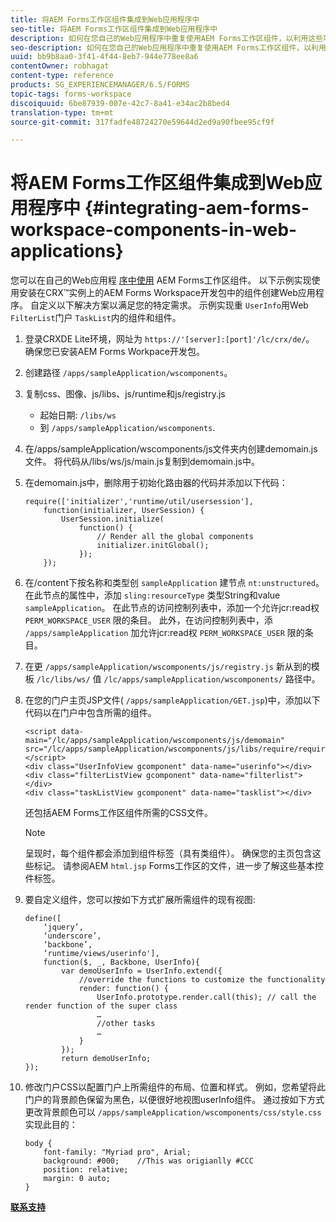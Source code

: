 ```yaml
---
title: 将AEM Forms工作区组件集成到Web应用程序中
seo-title: 将AEM Forms工作区组件集成到Web应用程序中
description: 如何在您自己的Web应用程序中重复使用AEM Forms工作区组件，以利用这些功能并提供紧密集成。
seo-description: 如何在您自己的Web应用程序中重复使用AEM Forms工作区组件，以利用这些功能并提供紧密集成。
uuid: bb9b8aa0-3f41-4f44-8eb7-944e778ee8a6
contentOwner: robhagat
content-type: reference
products: SG_EXPERIENCEMANAGER/6.5/FORMS
topic-tags: forms-workspace
discoiquuid: 6be87939-007e-42c7-8a41-e34ac2b8bed4
translation-type: tm+mt
source-git-commit: 317fadfe48724270e59644d2ed9a90fbee95cf9f

---
```



# 将AEM Forms工作区组件集成到Web应用程序中 {#integrating-aem-forms-workspace-components-in-web-applications}

您可以在自己的Web应用程 [序中使用](/help/forms/using/description-reusable-components.md) AEM Forms工作区组件。 以下示例实现使用安装在CRX™实例上的AEM Forms Workspace开发包中的组件创建Web应用程序。 自定义以下解决方案以满足您的特定需求。 示例实现重 `UserInfo`用Web `FilterList`门户 `TaskList`内的组件和组件。

1. 登录CRXDE Lite环境，网址为 `https://'[server]:[port]'/lc/crx/de/`。 确保您已安装AEM Forms Workpace开发包。
1. 创建路径 `/apps/sampleApplication/wscomponents`。
1. 复制css、图像、js/libs、js/runtime和js/registry.js

   * 起始日期: `/libs/ws`
   * 到 `/apps/sampleApplication/wscomponents`.

1. 在/apps/sampleApplication/wscomponents/js文件夹内创建demomain.js文件。 将代码从/libs/ws/js/main.js复制到demomain.js中。
1. 在demomain.js中，删除用于初始化路由器的代码并添加以下代码：

   ```
   require(['initializer','runtime/util/usersession'],
       function(initializer, UserSession) {
           UserSession.initialize(
               function() {
                   // Render all the global components
                   initializer.initGlobal();
               });
       });
   ```

1. 在/content下按名称和类型创 `sampleApplication` 建节点 `nt:unstructured`。 在此节点的属性中，添加 `sling:resourceType` 类型String和value `sampleApplication`。 在此节点的访问控制列表中，添加一个允许jcr:read权 `PERM_WORKSPACE_USER` 限的条目。 此外，在访问控制列表中，添 `/apps/sampleApplication` 加允许jcr:read权 `PERM_WORKSPACE_USER` 限的条目。
1. 在更 `/apps/sampleApplication/wscomponents/js/registry.js` 新从到的模板 `/lc/libs/ws/` 值 `/lc/apps/sampleApplication/wscomponents/` 路径中。
1. 在您的门户主页JSP文件( `/apps/sampleApplication/GET.jsp`)中，添加以下代码以在门户中包含所需的组件。

   ```as3
   <script data-main="/lc/apps/sampleApplication/wscomponents/js/demomain" src="/lc/apps/sampleApplication/wscomponents/js/libs/require/require.js"></script>
   <div class="UserInfoView gcomponent" data-name="userinfo"></div>
   <div class="filterListView gcomponent" data-name="filterlist"></div>
   <div class="taskListView gcomponent" data-name="tasklist"></div>
   ```

   还包括AEM Forms工作区组件所需的CSS文件。

   >[!NOTE]
   >
   >呈现时，每个组件都会添加到组件标签（具有类组件）。 确保您的主页包含这些标记。 请参阅AEM `html.jsp` Forms工作区的文件，进一步了解这些基本控件标签。

1. 要自定义组件，您可以按如下方式扩展所需组件的现有视图:

   ```as3
   define([
       ‘jquery’,
       ‘underscore’,
       ‘backbone’,
       ‘runtime/views/userinfo'],
       function($, _, Backbone, UserInfo){
           var demoUserInfo = UserInfo.extend({
               //override the functions to customize the functionality
               render: function() {
                   UserInfo.prototype.render.call(this); // call the render function of the super class
                   …
                   //other tasks
                   …
               }
           });
           return demoUserInfo;
   });
   ```

1. 修改门户CSS以配置门户上所需组件的布局、位置和样式。 例如，您希望将此门户的背景颜色保留为黑色，以便很好地视图userInfo组件。 通过按如下方式更改背景颜色可以 `/apps/sampleApplication/wscomponents/css/style.css` 实现此目的：

   ```as3
   body {
       font-family: "Myriad pro", Arial;
       background: #000;    //This was origianlly #CCC
       position: relative;
       margin: 0 auto;
   }
   ```

**[联系支持](https://www.adobe.com/account/sign-in.supportportal.html)**
